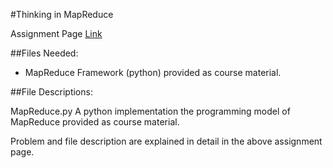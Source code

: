 #Thinking in MapReduce

Assignment Page [Link](https://www.coursera.org/learn/data-manipulation/programming/Dp7qI/thinking-in-mapreduce)

##Files Needed:
- MapReduce Framework (python) provided as course material.

##File Descriptions:

MapReduce.py
A python implementation the programming model of MapReduce provided as course material.  

Problem and file description are explained in detail in the above assignment page.  
